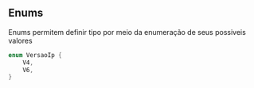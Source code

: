 ## Enums

Enums permitem definir tipo por meio da enumeração de seus possiveis valores

```rs
enum VersaoIp {
    V4,
    V6,
}

```
